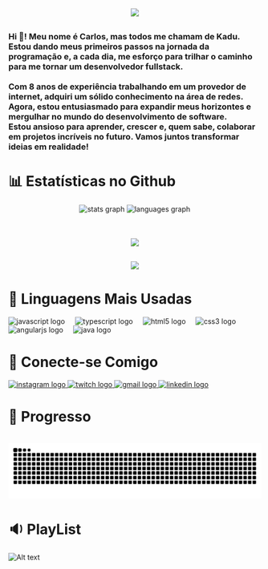 <h1 align="center">
<img src="https://readme-typing-svg.herokuapp.com/?font=Righteous&size=35&center=true&vCenter=true&width=500&height=70&duration=4000&lines=Olá!+👋;+Me+chamo+Carlos!;" />
</h1>

<h3 align="left">Hi 👋! Meu nome é Carlos, mas todos me chamam de Kadu. Estou dando meus primeiros passos na jornada da programação e, a cada dia, me esforço para trilhar o caminho para me tornar um desenvolvedor fullstack.<br><br>Com 8 anos de experiência trabalhando em um provedor de internet, adquiri um sólido conhecimento na área de redes. Agora, estou entusiasmado para expandir meus horizontes e mergulhar no mundo do desenvolvimento de software.<br>Estou ansioso para aprender, crescer e, quem sabe, colaborar em projetos incríveis no futuro. Vamos juntos transformar ideias em realidade!</h3>

###

# 📊 Estatísticas no Github

<div align="center">
  <img src="https://github-readme-stats.vercel.app/api?username=KaduSR&hide_title=false&hide_rank=false&show_icons=true&include_all_commits=true&count_private=true&disable_animations=false&theme=dracula&locale=pt-br&hide_border=false" height="150" alt="stats graph"  />    
  <img src="https://github-readme-stats.vercel.app/api/top-langs?username=KaduSR&locale=pt-br&hide_title=false&layout=compact&card_width=320&langs_count=5&theme=dracula&hide_border=false&custom_title=Habilidades" height="150" alt="languages graph"  />
</div>

###

<h1 align="center">
<img src="https://readme-typing-svg.herokuapp.com/?font=Righteous&size=35&center=true&vCenter=true&width=500&height=70&duration=4000&lines=Bem+vindo+▬▬ι═══════ﺤ;+Meu+Padwan;" />
</h1>


###

<div align="center">
  <img height="200" src="https://th.bing.com/th/id/R.dcac8b3a9e70104f06a71b3326979f88?rik=XBUkDMj9s0dbnQ&riu=http%3a%2f%2fmedia.tumblr.com%2f2ee21adecd54575a661b27f18ed91ab3%2ftumblr_inline_mm9yalKm1l1rl9pby.gif&ehk=1Ra2nTE0WxMZlXAVq4oVi%2bVsjQGxNQxbPbvnEYRVlGY%3d&risl=&pid=ImgRaw&r=0"  />
</div>

###

###

# 🚀 Linguagens Mais Usadas

<div align="left">
  <img src="https://cdn.jsdelivr.net/gh/devicons/devicon/icons/javascript/javascript-original.svg" height="30" alt="javascript logo"  />
  <img width="12" />
  <img src="https://cdn.jsdelivr.net/gh/devicons/devicon/icons/typescript/typescript-original.svg" height="30" alt="typescript logo"  />
  <img width="12" />
  <img src="https://cdn.jsdelivr.net/gh/devicons/devicon/icons/html5/html5-original.svg" height="30" alt="html5 logo"  />
  <img width="12" />
  <img src="https://cdn.jsdelivr.net/gh/devicons/devicon/icons/css3/css3-original.svg" height="30" alt="css3 logo"  />
  <img width="12" />
  <img src="https://cdn.jsdelivr.net/gh/devicons/devicon/icons/angularjs/angularjs-original.svg" height="30" alt="angularjs logo"  />
  <img width="12" />
  <img src="https://cdn.jsdelivr.net/gh/devicons/devicon/icons/java/java-original.svg" height="30" alt="java logo"  />
</div>

###

# 👏 Conecte-se Comigo

<div align="left">
  <a href="https://www.instagram.com/caduribeiro_tv" target="_blank">
    <img src="https://img.shields.io/static/v1?message=Instagram&logo=instagram&label=&color=E4405F&logoColor=white&labelColor=&style=for-the-badge" height="35" alt="instagram logo"  />
  </a>
  <a href="https://www.twitch.tv/kadulion" target="_blank">
    <img src="https://img.shields.io/static/v1?message=Twitch&logo=twitch&label=&color=9146FF&logoColor=white&labelColor=&style=for-the-badge" height="35" alt="twitch logo"  />
  </a>
  <a href="mailto:kaduesr@gmail.com" target="_blank">
    <img src="https://img.shields.io/static/v1?message=Gmail&logo=gmail&label=&color=D14836&logoColor=white&labelColor=&style=for-the-badge" height="35" alt="gmail logo"  />
  </a>
  <a href="https://www.linkedin.com/in/kaduesr" target="_blank">
    <img src="https://img.shields.io/static/v1?message=LinkedIn&logo=linkedin&label=&color=0077B5&logoColor=white&labelColor=&style=for-the-badge" height="35" alt="linkedin logo"  />
  </a>
</div>

###

# 🐍 Progresso 

<br clear="both">

<img src="https://raw.githubusercontent.com/KaduSR/KaduSR/output/snake.svg" alt="Snake animation" />



###

# 🔉 PlayList

 ![Alt text](https://spotify-recently-played-readme.vercel.app/api?user=31vn2e5zqeypecqamtglikeb3xfy&unique={true|1|on|yes})

###

<div align="left">
</div>

###
